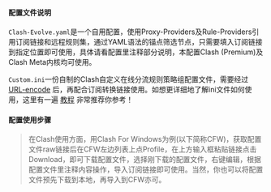 #### 配置文件说明

`Clash-Evolve.yaml`是一个自用配置，使用Proxy-Providers及Rule-Providers引用订阅链接和远程规则集，通过YAML语法的锚点筛选节点，只需要填入订阅链接到指定位置即可使用，具体请看配置里注释部分说明，本配置Clash (Premium)及Clash Meta内核均可使用。

`Custom.ini`一份自制的Clash自定义在线分流规则策略组配置文件，需要经过 [URL-encode](https://www.urlencoder.org/) 后，再配合订阅转换链接使用。如想更详细地了解ini文件如何使用，这里有一遍 [教程](https://yattazen.com/tutorial/clash-custom-config.html) 非常推荐你参考！

#### 配置使用步骤
> 在Clash使用方面，用Clash For Windows为例(以下简称CFW)，获取配置文件raw链接后在CFW左边列表上点Profile，在上方输入框粘贴链接点击Download，即可下载配置文件，选择刚下载的配置文件，右键编辑，根据配置文件里注释内容操作，导入订阅链接即可使用。当然，你也可以将配置文件预先下载到本地，再导入到CFW亦可。

